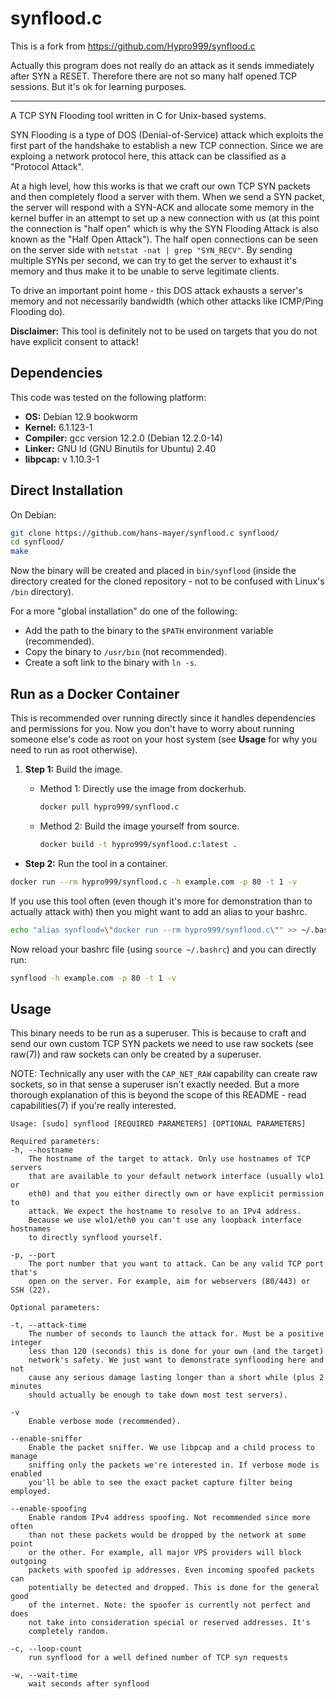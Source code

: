 # synflood.c

This is a fork from https://github.com/Hypro999/synflood.c 

Actually this program does not really do an attack as it sends immediately after SYN a RESET.
Therefore there are not so many half opened TCP sessions. 
But it's ok for learning purposes. 

-------------

A TCP SYN Flooding tool written in C for Unix-based systems.

SYN Flooding is a type of DOS (Denial-of-Service) attack which exploits the
first part of the handshake to establish a new TCP connection. Since we are
exploing a network protocol here, this attack can be classified as a
"Protocol Attack".

At a high level, how this works is that we craft our own TCP SYN packets and
then completely flood a server with them. When we send a SYN packet, the
server will respond with a SYN-ACK and allocate some memory in the kernel
buffer in an attempt to set up a new connection with us (at this point the
connection is "half open" which is why the SYN Flooding Attack is also
known as the "Half Open Attack"). The half open connections can be seen on
the server side with `netstat -nat | grep "SYN_RECV"`. By sending multiple
SYNs per second, we can try to get the server to exhaust it's memory and thus
make it to be unable to serve legitimate clients.

To drive an important point home - this DOS attack exhausts a server's memory
and not necessarily bandwidth (which other attacks like ICMP/Ping Flooding do).

**Disclaimer:** This tool is definitely not to be used on targets
that you do not have explicit consent to attack!


## Dependencies
This code was tested on the following platform:
- **OS:** Debian 12.9 bookworm 
- **Kernel:** 6.1.123-1
- **Compiler:** gcc version 12.2.0 (Debian 12.2.0-14) 
- **Linker:** GNU ld (GNU Binutils for Ubuntu) 2.40
- **libpcap:** v 1.10.3-1 


## Direct Installation
On Debian:
```bash
git clone https://github.com/hans-mayer/synflood.c synflood/ 
cd synflood/
make
```

Now the binary will be created and placed in `bin/synflood` (inside the
directory created for the cloned repository - not to be confused with
Linux's `/bin` directory).

For a more "global installation" do one of the following:
- Add the path to the binary to the `$PATH` environment variable (recommended).
- Copy the binary to `/usr/bin` (not recommended).
- Create a soft link to the binary with `ln -s`.


## Run as a Docker Container
This is recommended over running directly since it handles dependencies and permissions for you.
Now you don't have to worry about running someone else's code as root on your host system
(see **Usage** for why you need to run as root otherwise).  

1. **Step 1:** Build the image.  
   - Method 1: Directly use the image from dockerhub.
     ```bash
     docker pull hypro999/synflood.c
     ```

   - Method 2: Build the image yourself from source.
     ```bash
     docker build -t hypro999/synflood.c:latest .
     ```

- **Step 2:** Run the tool in a container.
```bash
docker run --rm hypro999/synflood.c -h example.com -p 80 -t 1 -v
```
If you use this tool often (even though it's more for demonstration than to
actually attack with) then you might want to add an alias to your bashrc.
```bash
echo "alias synflood=\"docker run --rm hypro999/synflood.c\"" >> ~/.bashrc
```
Now reload your bashrc file (using `source ~/.bashrc`) and you can directly run:
```bash
synflood -h example.com -p 80 -t 1 -v
```


## Usage
This binary needs to be run as a superuser. This is because to craft and send
our own custom TCP SYN packets we need to use raw sockets (see raw(7)) and
raw sockets can only be created by a superuser.

NOTE: Technically any user with the `CAP_NET_RAW` capability can create raw
sockets, so in that sense a superuser isn't exactly needed. But a more
thorough explanation of this is beyond the scope of this README - read
capabilities(7) if you're really interested.

```
Usage: [sudo] synflood [REQUIRED PARAMETERS] [OPTIONAL PARAMETERS]

Required parameters:
-h, --hostname
    The hostname of the target to attack. Only use hostnames of TCP servers
    that are available to your default network interface (usually wlo1 or
    eth0) and that you either directly own or have explicit permission to
    attack. We expect the hostname to resolve to an IPv4 address.
    Because we use wlo1/eth0 you can't use any loopback interface hostnames
    to directly synflood yourself.

-p, --port
    The port number that you want to attack. Can be any valid TCP port that's
    open on the server. For example, aim for webservers (80/443) or SSH (22).

Optional parameters:

-t, --attack-time
    The number of seconds to launch the attack for. Must be a positive integer
    less than 120 (seconds) this is done for your own (and the target)
    network's safety. We just want to demonstrate synflooding here and not
    cause any serious damage lasting longer than a short while (plus 2 minutes
    should actually be enough to take down most test servers).

-v
    Enable verbose mode (recommended).

--enable-sniffer
    Enable the packet sniffer. We use libpcap and a child process to manage
    sniffing only the packets we're interested in. If verbose mode is enabled
    you'll be able to see the exact packet capture filter being employed.

--enable-spoofing
    Enable random IPv4 address spoofing. Not recommended since more often
    than not these packets would be dropped by the network at some point
    or the other. For example, all major VPS providers will block outgoing
    packets with spoofed ip addresses. Even incoming spoofed packets can
    potentially be detected and dropped. This is done for the general good
    of the internet. Note: the spoofer is currently not perfect and does
    not take into consideration special or reserved addresses. It's
    completely random.

-c, --loop-count
    run synflood for a well defined number of TCP syn requests 

-w, --wait-time
    wait seconds after synflood 

```
